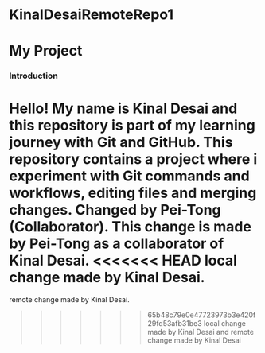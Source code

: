# KinalDesaiRemoteRepo1
# My Project
### Introduction
Hello! My name is Kinal Desai and this repository is part of my learning journey with Git and GitHub.
This repository contains a project where i experiment with Git commands and workflows, editing files and merging changes.
Changed by Pei-Tong (Collaborator).
This change is made by Pei-Tong as a collaborator of Kinal Desai.
<<<<<<< HEAD
local change made by Kinal Desai.
=======
remote change made by Kinal Desai.
>>>>>>> 65b48c79e0e47723973b3e420f29fd53afb31be3
local change made by Kinal Desai and remote change made by Kinal Desai